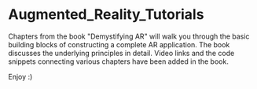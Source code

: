 # Augmented_Reality_Tutorials

Chapters from the book "Demystifying AR" will walk you through the basic building blocks of constructing a complete AR application. The book discusses the underlying principles in detail. Video links and the code snippets connecting various chapters have been added in the book.

Enjoy :)
